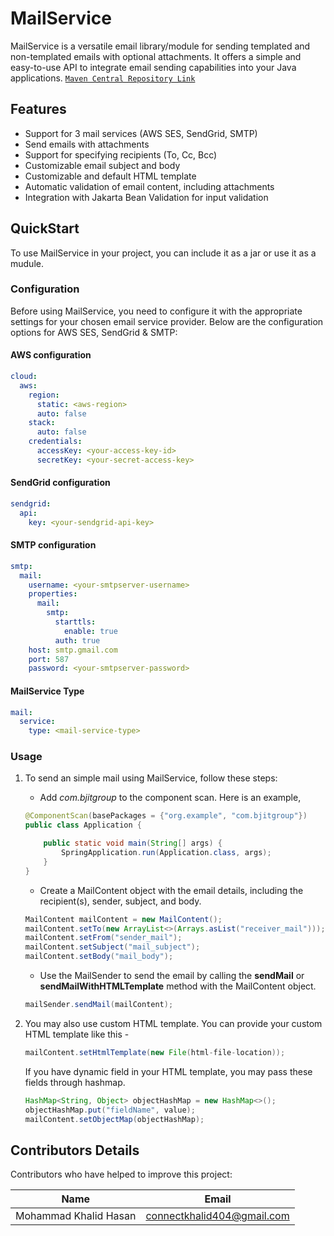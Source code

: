 # MailService

MailService is a versatile email library/module for sending templated and non-templated emails with optional attachments. It offers a simple and easy-to-use API to integrate email sending capabilities into your Java applications.
[`Maven Central Repository Link`]([https://central.sonatype.com/artifact/com.bjitgroup/emailservice])

## Features

- Support for 3 mail services (AWS SES, SendGrid, SMTP)
- Send emails with attachments
- Support for specifying recipients (To, Cc, Bcc)
- Customizable email subject and body
- Customizable and default HTML template
- Automatic validation of email content, including attachments
- Integration with Jakarta Bean Validation for input validation

## QuickStart

To use MailService in your project, you can include it as a jar or use it as a mudule.

### Configuration

Before using MailService, you need to configure it with the appropriate settings for your chosen email service provider. Below are the configuration options for AWS SES, SendGrid & SMTP:

#### AWS configuration

```yml
cloud:
  aws:
    region:
      static: <aws-region>
      auto: false
    stack:
      auto: false
    credentials:
      accessKey: <your-access-key-id>
      secretKey: <your-secret-access-key>
```

#### SendGrid configuration

```yml
sendgrid:
  api:
    key: <your-sendgrid-api-key>
```

#### SMTP configuration

```yml
smtp:
  mail:
    username: <your-smtpserver-username>
    properties:
      mail:
        smtp:
          starttls:
            enable: true
          auth: true
    host: smtp.gmail.com
    port: 587
    password: <your-smtpserver-password>
```

#### MailService Type

```yml
mail:
  service:
    type: <mail-service-type>
```

### Usage

1. To send an simple mail using MailService, follow these steps:

   - Add _com.bjitgroup_ to the component scan. Here is an example,

   ```java
   @ComponentScan(basePackages = {"org.example", "com.bjitgroup"})
   public class Application {

       public static void main(String[] args) {
           SpringApplication.run(Application.class, args);
       }
   }
   ```

   - Create a MailContent object with the email details, including the recipient(s), sender, subject, and body.

   ```java
   MailContent mailContent = new MailContent();
   mailContent.setTo(new ArrayList<>(Arrays.asList("receiver_mail")));
   mailContent.setFrom("sender_mail");
   mailContent.setSubject("mail_subject");
   mailContent.setBody("mail_body");
   ```

   - Use the MailSender to send the email by calling the **sendMail** or **sendMailWithHTMLTemplate** method with the MailContent object.

   ```java
   mailSender.sendMail(mailContent);
   ```

2. You may also use custom HTML template. You can provide your custom HTML template like this -
   ```java
   mailContent.setHtmlTemplate(new File(html-file-location));
   ```
   If you have dynamic field in your HTML template, you may pass these fields through hashmap.
   ```java
   HashMap<String, Object> objectHashMap = new HashMap<>();
   objectHashMap.put("fieldName", value);
   mailContent.setObjectMap(objectHashMap);
   ```

## Contributors Details

Contributors who have helped to improve this project:

| Name                  | Email                      |
| --------------------- | -------------------------- |
| Mohammad Khalid Hasan | connectkhalid404@gmail.com |
